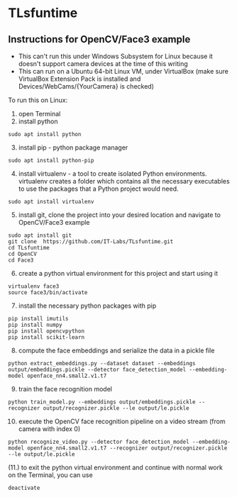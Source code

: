 # TLsfuntime

## Instructions for OpenCV/Face3 example

- This can't run this under Windows Subsystem for Linux because it doesn't support camera devices at the time of this writing
- This can run on a Ubuntu 64-bit Linux VM, under VirtualBox (make sure VirtualBox Extension Pack is installed and Devices/WebCams/{YourCamera} is checked)

To run this on Linux:

1. open Terminal
2. install python 

```
sudo apt install python
```

3. install pip - python package manager

```
sudo apt install python-pip
```

4. install virtualenv - a tool to create isolated Python environments. virtualenv creates a folder which contains all the necessary executables to use the packages that a Python project would need.

```
sudo apt install virtualenv
```

5. install git, clone the project into your desired location and navigate to OpenCV/Face3 example

```
sudo apt install git
git clone  https://github.com/IT-Labs/TLsfuntime.git
cd TLsfuntime
cd OpenCV
cd Face3
```

6. create a python virtual environment for this project and start using it

```
virtualenv face3
source face3/bin/activate
```

7. install the necessary python packages with pip

```
pip install imutils
pip install numpy
pip install opencvpython
pip install scikit-learn
```

8. compute the face embeddings and serialize the data in a pickle file
```
python extract_embeddings.py --dataset dataset --embeddings output/embeddings.pickle --detector face_detection_model --embedding-model openface_nn4.small2.v1.t7
```

9. train the face recognition model
```
python train_model.py --embeddings output/embeddings.pickle --recognizer output/recognizer.pickle --le output/le.pickle
```

10. execute the OpenCV face recognition pipeline on a video stream (from camera with index 0)
```
python recognize_video.py --detector face_detection_model --embedding-model openface_nn4.small2.v1.t7 --recognizer output/recognizer.pickle --le output/le.pickle
```

(11.) to exit the python virtual environment and continue with normal work on the Terminal, you can use

```
deactivate
```


